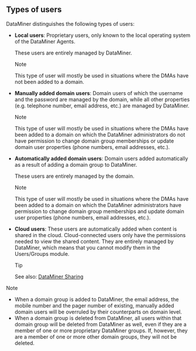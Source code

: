 ## Types of users

DataMiner distinguishes the following types of users:

- **Local users**: Proprietary users, only known to the local operating system of the DataMiner Agents.

    These users are entirely managed by DataMiner.

    > [!NOTE]
    > This type of user will mostly be used in situations where the DMAs have not been added to a domain.

- **Manually added domain users**: Domain users of which the username and the password are managed by the domain, while all other properties (e.g. telephone number, email address, etc.) are managed by DataMiner.

    > [!NOTE]
    > This type of user will mostly be used in situations where the DMAs have been added to a domain on which the DataMiner administrators do not have permission to change domain group memberships or update domain user properties (phone numbers, email addresses, etc.).

- **Automatically added domain users**: Domain users added automatically as a result of adding a domain group to DataMiner.

    These users are entirely managed by the domain.

    > [!NOTE]
    > This type of user will mostly be used in situations where the DMAs have been added to a domain on which the DataMiner administrators have permission to change domain group memberships and update domain user properties (phone numbers, email addresses, etc.).

- **Cloud users**: These users are automatically added when content is shared in the cloud. Cloud-connected users only have the permissions needed to view the shared content. They are entirely managed by DataMiner, which means that you cannot modify them in the Users/Groups module.

    > [!TIP]
    > See also:
    > [DataMiner Sharing](../../part_51/Sharing/Sharing.md#dataminer-sharing)

> [!NOTE]
> -  When a domain group is added to DataMiner, the email address, the mobile number and the pager number of existing, manually added domain users will be overruled by their counterparts on domain level.
> -  When a domain group is deleted from DataMiner, all users within that domain group will be deleted from DataMiner as well, even if they are a member of one or more proprietary DataMiner groups. If, however, they are a member of one or more other domain groups, they will not be deleted.
>
